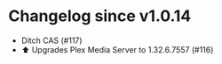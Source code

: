 # Changelog since v1.0.14
- Ditch CAS (#117) 
- ⬆️ Upgrades Plex Media Server to 1.32.6.7557 (#116) 
